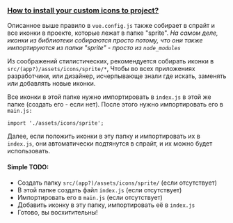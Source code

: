 ### [How to install your custom icons to project?](#how-to-install-custom-icons)

Описанное выше правило в <code>vue.config.js</code> также собирает в спрайт и все иконки в
проекте,
которые лежат в папке "sprite".
*На самом деле, иконки из библиотеки собираются просто потому, что они также
импортируются из папки "sprite" - просто из <code>node_modules</code>*

Из соображений стилистических, рекомендуется собирать иконки в <code>src/(app?)/assets/icons/sprite/*</code>,
Чтобы во всех приложениях разработчики, или дизайнер, исчерпывающе знали где искать,
заменять или добавлять
новые иконки.

Все иконки в этой папке нужно импортировать в <code>index.js</code> в этой же папке
(создать его - если нет).
После этого нужно импортировать его в <code>main.js:</code>
<pre class="language-javascript"><code>import './assets/icons/sprite';</code></pre>

Далее, если положить иконки в эту папку и импортировать их в <code>index.js</code>,
они автоматически подтянутся в спрайт, и их можно будет использовать.


#### Simple TODO:
* Создать папку <code>src/(app?)/assets/icons/sprite/</code> (если отсутствует)
* В этой папке создать файл <code>index.js</code> (если отсутствует)
* Импортировать его в <code>main.js</code> (если отсутствует)
* Добавить иконку в эту папку, импортировать её в <code>index.js</code>
* Готово, вы восхитительны!
